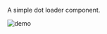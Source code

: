 A simple dot loader component.

![demo](https://github.com/user-attachments/assets/c129b147-a169-4541-bddf-a6a6682a9a2b)
